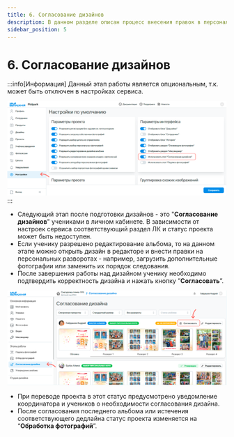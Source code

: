 ```yaml
---
title: 6. Согласование дизайнов
description: В данном разделе описан процесс внесения правок в персональный альбом
sidebar_position: 5
---
```


# 6. Согласование дизайнов
:::info[Информация]
Данный этап работы является опциональным, т.к. может быть отключен в настройках сервиса. <br/>

![](../_media/general/enable-design-approval.png)
:::
* Следующий этап после подготовки дизайнов - это "__Согласование дизайнов__" учениками в личном кабинете. В зависимости от настроек сервиса соответствующий раздел ЛК и статус проекта может быть недоступен.
* Если ученику разрешено редактирование альбома, то на данном этапе можно открыть дизайн в редакторе и внести правки на персональных разворотах - например, загрузить дополнительные фотографии или заменить их порядок следования.
* После завершения работы над дизайном ученику необходимо подтвердить корректность дизайна и нажать кнопку ”__Согласовать__”.

![](../_media/general/design-approval-button.png)

* При переводе проекта в этот статус предусмотрено уведомление координатора и учеников о необходимости согласования дизайна. 
* После согласования последнего альбома или истечения соответствующего дедлайна статус проекта изменяется на “__Обработка фотографий__”.
